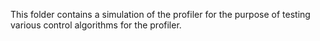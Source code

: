 This folder contains a simulation of the profiler for the purpose of testing various control algorithms for the profiler. 
